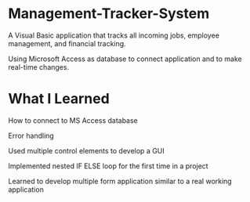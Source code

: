 # Management-Tracker-System

A Visual Basic application that tracks all incoming jobs, employee management, and financial tracking. 

Using Microsoft Access as database to connect application and to make real-time changes. 

# What I Learned 

How to connect to MS Access database 

Error handling

Used multiple control elements to develop a GUI 

Implemented nested IF ELSE loop for the first time in a project 

Learned to develop multiple form application similar to a real working application 
